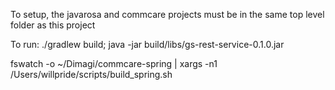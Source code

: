 To setup, the javarosa and commcare projects must be in the same top level folder as this project

To run:
./gradlew build; java -jar build/libs/gs-rest-service-0.1.0.jar


fswatch -o ~/Dimagi/commcare-spring | xargs -n1 /Users/willpride/scripts/build_spring.sh